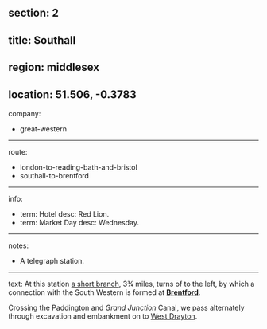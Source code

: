 section: 2
----
title: Southall
----
region: middlesex
----
location: 51.506, -0.3783
----
company:
- great-western
----
route:
- london-to-reading-bath-and-bristol
- southall-to-brentford
----
info:
- term: Hotel
  desc: Red Lion.
- term: Market Day
  desc: Wednesday.
----
notes:
- A telegraph station.
----
text: At this station [a short branch](/routes/southall-to-brentford), 3¾ miles, turns of to the left, by which a connection with the South Western is formed at **[Brentford](/stations/brentford)**.

Crossing the Paddington and *Grand Junction* Canal, we pass alternately through excavation and embankment on to [West Drayton](/stations/west-drayton).
